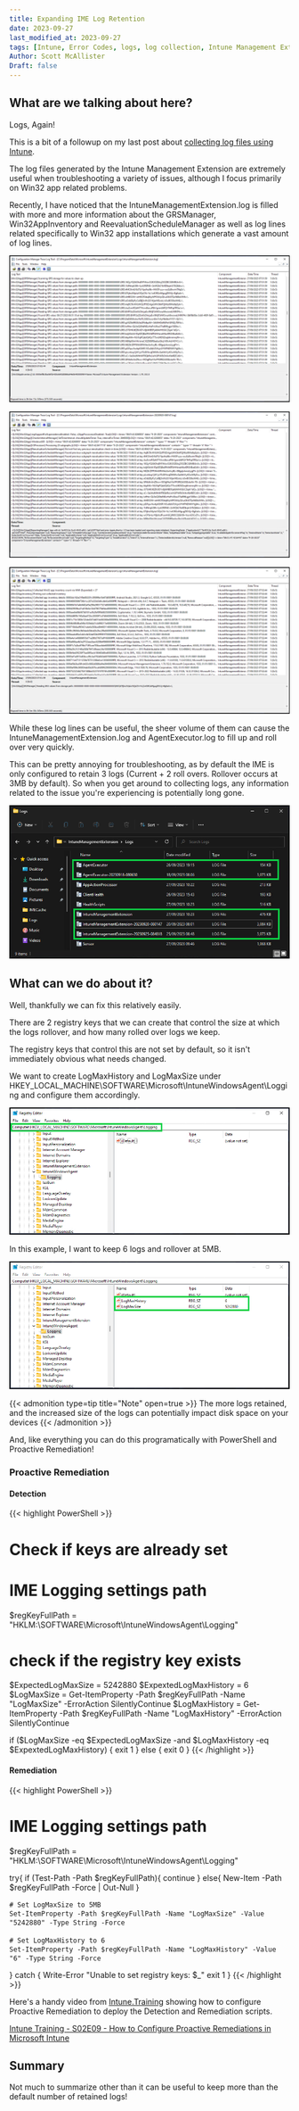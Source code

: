 ```yaml
---
title: Expanding IME Log Retention
date: 2023-09-27
last_modified_at: 2023-09-27
tags: [Intune, Error Codes, logs, log collection, Intune Management Extension, IME]
Author: Scott McAllister
Draft: false
---
```


## What are we talking about here?

Logs, Again!

This is a bit of a followup on my last post about [collecting log files using Intune](https://scotscottmca.com/posts/ExpandingIMELogRetention/). 

The log files generated by the Intune Management Extension are extremely useful when troubleshooting a variety of issues, although I focus primarily on Win32 app related problems. 

Recently, I have noticed that the IntuneManagementExtension.log is filled with more and more information about the GRSManager, Win32AppInventory and ReevaluationScheduleManager as well as log lines related specifically to Win32 app installations which generate a vast amount of log lines.

![image](https://github.com/smcallister594/scotscottmca/blob/main/assets/images/LogRetention/GRSManager.png?raw=true)

![image](https://github.com/smcallister594/scotscottmca/blob/main/assets/images/LogRetention/ReevaluationScheduleManager.png?raw=true)

![image](https://github.com/smcallister594/scotscottmca/blob/main/assets/images/LogRetention/Win32AppInventory.png?raw=true)

While these log lines can be useful, the sheer volume of them can cause the IntuneManagementExtension.log and AgentExecutor.log to fill up and roll over very quickly. 

This can be pretty annoying for troubleshooting, as by default the IME is only configured to retain 3 logs (Current + 2 roll overs. Rollover occurs at 3MB by default). So when you get around to collecting logs, any information related to the issue you're experiencing is potentially long gone. 

![image](https://github.com/smcallister594/scotscottmca/blob/main/assets/images/LogRetention/IMELogsFolder.png?raw=true)

## What can we do about it?

Well, thankfully we can fix this relatively easily. 

There are 2 registry keys that we can create that control the size at which the logs rollover, and how many rolled over logs we keep. 

The registry keys that control this are not set by default, so it isn't immediately obvious what needs changed. 

We want to create LogMaxHistory and LogMaxSize under HKEY_LOCAL_MACHINE\SOFTWARE\Microsoft\IntuneWindowsAgent\Logging and configure them accordingly. 

![image](https://github.com/smcallister594/scotscottmca/blob/main/assets/images/LogRetention/LoggingRegKeys.png?raw=true)

In this example, I want to keep 6 logs and rollover at 5MB. 

![image](https://github.com/smcallister594/scotscottmca/blob/main/assets/images/LogRetention/LoggingRegKeys_1.png?raw=true)

{{< admonition type=tip title="Note" open=true >}}
The more logs retained, and the increased size of the logs can potentially impact disk space on your devices
{{< /admonition >}}

And, like everything you can do this programatically with PowerShell and Proactive Remediation!

### Proactive Remediation 

#### Detection
{{< highlight PowerShell >}}
# Check if keys are already set

# IME Logging settings path
$regKeyFullPath = "HKLM:\SOFTWARE\Microsoft\IntuneWindowsAgent\Logging"

# check if the registry key exists
$ExpectedLogMaxSize = 5242880
$ExpextedLogMaxHistory = 6
$LogMaxSize = Get-ItemProperty -Path $regKeyFullPath -Name "LogMaxSize" -ErrorAction SilentlyContinue
$LogMaxHistory = Get-ItemProperty -Path $regKeyFullPath -Name "LogMaxHistory" -ErrorAction SilentlyContinue

if ($LogMaxSize -eq $ExpectedLogMaxSize -and $LogMaxHistory -eq $ExpextedLogMaxHistory) {
    exit 1
} else {
    exit 0
}
{{< /highlight >}}

#### Remediation

{{< highlight PowerShell >}}
# IME Logging settings path
$regKeyFullPath = "HKLM:\SOFTWARE\Microsoft\IntuneWindowsAgent\Logging"

try{
    if (Test-Path -Path $regKeyFullPath){
        continue
    }
    else{
        New-Item -Path $regKeyFullPath -Force | Out-Null
    }
    
    # Set LogMaxSize to 5MB
    Set-ItemProperty -Path $regKeyFullPath -Name "LogMaxSize" -Value "5242880" -Type String -Force
    
    # Set LogMaxHistory to 6
    Set-ItemProperty -Path $regKeyFullPath -Name "LogMaxHistory" -Value "6" -Type String -Force
} catch {
    Write-Error "Unable to set registry keys: $_"
    exit 1
}
{{< /highlight >}}

Here's a handy video from [Intune.Training](https://Intune.Training) showing how to configure Proactive Remediation to deploy the Detection and Remediation scripts.

[Intune Training - S02E09 - How to Configure Proactive Remediations in Microsoft Intune](https://www.youtube.com/watch?v=VOBzV6GjOvI)


## Summary

Not much to summarize other than it can be useful to keep more than the default number of retained logs!